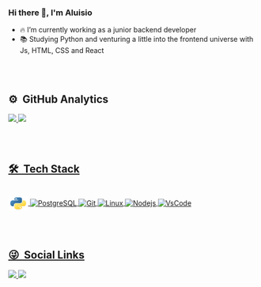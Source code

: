 ### Hi there 👋, I'm Aluisio

- 🔥 I’m currently working as a junior backend developer
- 📚 Studying Python and venturing a little into the frontend universe with Js, HTML, CSS and React

<br><br>

## ⚙️ &nbsp;GitHub Analytics

<p align="left"> 
  <a href="https://github.com/aluisiolucio">

  <img width="530em" src="https://github-readme-stats.vercel.app/api?username=aluisiolucio&show_icons=true&theme=codeSTACKr&include_all_commits=true&count_private=true"/>
  <img width="530em" src="https://github-readme-stats.vercel.app/api/top-langs/?username=aluisiolucio&layout=compact&langs_count=8&theme=codeSTACKr"/>
</p>

<br><br>

## 🛠 &nbsp;Tech Stack  
  
<div style="display: inline_block"><br>
  <img align="center" alt="Python" height="30" width="40" src="https://raw.githubusercontent.com/devicons/devicon/master/icons/python/python-original.svg">
  <img align="center" alt="PostgreSQL" height="30" width="40" src="https://cdn.jsdelivr.net/gh/devicons/devicon/icons/postgresql/postgresql-original.svg" />
  <img align="center" alt="Git" height="30" width="40" src="https://cdn.jsdelivr.net/gh/devicons/devicon/icons/git/git-original.svg" />
  <img align="center" alt="Linux" height="30" width="40" src="https://cdn.jsdelivr.net/gh/devicons/devicon/icons/linux/linux-original.svg" />
  <img align="center" alt="Nodejs" height="30" width="40" src="https://cdn.jsdelivr.net/gh/devicons/devicon/icons/nodejs/nodejs-original.svg" />
  <img align="center" alt="VsCode" height="30" width="40" src="https://cdn.jsdelivr.net/gh/devicons/devicon/icons/vscode/vscode-original.svg" />
</div>

<br><br>

## 😜 &nbsp;Social Links
 
<div> 
  <a href = "mailto:aluisio18lucio@gmail.com">
    <img src="https://img.shields.io/badge/-Gmail-%23333?style=for-the-badge&logo=gmail&logoColor=white" target="_blank">
  </a>
  
  <a href="https://www.linkedin.com/in/aluisiolucio/" target="_blank">
    <img src="https://img.shields.io/badge/-LinkedIn-%230077B5?style=for-the-badge&logo=linkedin&logoColor=white" target="_blank">
  </a> 
</div>

